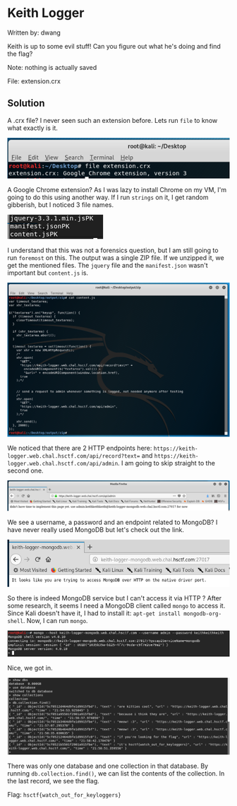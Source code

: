 # Keith Logger

Written by: dwang

Keith is up to some evil stuff! Can you figure out what he's doing and find the flag?

Note: nothing is actually saved

File: extension.crx

## Solution

A .crx file? I never seen such an extension before. Lets run ```file``` to know what exactly is it.

![](./1.png)

A Google Chrome extension? As I was lazy to install Chrome on my VM, I'm going to do this using another way. If I run ```strings``` on it, I get random gibberish, but I noticed 3 file names.

![](./2.png)

I understand that this was not a forensics question, but I am still going to run ```foremost``` on this. The output was a single ZIP file. If we unzipped it, we get the mentioned files. The ```jquery``` file and the ```manifest.json``` wasn't important but ```content.js``` is. 

![](./3.png)

We noticed that there are 2 HTTP endpoints here: ```https://keith-logger.web.chal.hsctf.com/api/record?text=``` and ```https://keith-logger.web.chal.hsctf.com/api/admin```. I am going to skip straight to the second one.

![](./4.png)

We see a username, a password and an endpoint related to MongoDB? I have never really used MongoDB but let's check out the link.

![](./5.png)

So there is indeed MongoDB service but I can't access it via HTTP ? After some research, it seems I need a MongoDB client called ```mongo``` to access it. Since Kali doesn't have it, I had to install it: ```apt-get install mongodb-org-shell```. Now, I can run ```mongo```.

![](./6.png)

Nice, we got in. 

![](./7.png)

There was only one database and one collection in that database. By running ```db.collection.find()```, we can list the contents of the collection. In the last record, we see the flag.

Flag: ```hsctf{watch_out_for_keyloggers}```